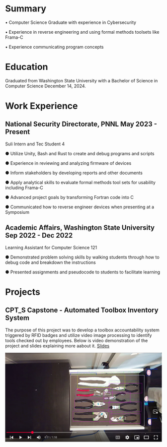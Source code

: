 # Summary
•	Computer Science Graduate with experience in Cybersecurity

•	Experience in reverse engineering and using formal methods toolsets like Frama-C

•	Experience communicating program concepts

# Education
Graduated from Washington State University with a Bachelor of Science in Computer Science December 14, 2024.

# Work Experience
## National Security Directorate, PNNL              May 2023 - Present
Suli Intern and Tec Student 4

●	Utilize Unity, Bash and Rust to create and debug programs and scripts

●	Experience in reviewing and analyzing firmware of devices

●	Inform stakeholders by developing reports and other documents

●	Apply analytical skills to evaluate formal methods tool sets for usability including Frama-C

●	Advanced project goals by transforming Fortran code into C 

●	Communicated how to reverse engineer devices when presenting at a Symposium

## Academic Affairs, Washington State University    Sep 2022 - Dec 2022
Learning Assistant for Computer Science 121

●	Demonstrated problem solving skills by walking students through how to debug code and breakdown the instructions 

●	Presented assignments and pseudocode to students to facilitate learning

# Projects
## CPT_S Capstone - Automated Toolbox Inventory System

The purpose of this project was to develop a toolbox accountability system triggered by RFID badges and utilize video image processing to identify tools checked out by employees. Below is video demonstration of the project and slides explaining more aabout it. 
[Slides](https://github.com/CaitlynCagaaa/ATICS/blob/f03f149843522b8a110c982a3c362c2d53efa222/Documentation/SEAS%20Presentation%20.pdf)

[![](https://github.com/CaitlynCagaaa/caitlyn.github.io/blob/e2753ec9f18c78b507261c44bf437e52e5b2311f/Screenshot%20of%20video%20demo%20ACTIS.png)](https://www.youtube.com/watch?v=_Wpxg3KMTWw&list=PLc4EMp9eHQ6zHqABeRu_7bz0xI_J3e3t8)


